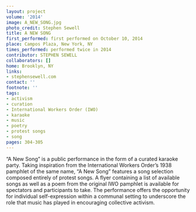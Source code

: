 ```yaml
---
layout: project
volume: '2014'
image: A_NEW_SONG.jpg
photo_credit: Stephen Sewell
title: A NEW SONG
first_performed: first performed on October 10, 2014
place: Campos Plaza, New York, NY
times_performed: performed twice in 2014
contributor: STEPHEN SEWELL
collaborators: []
home: Brooklyn, NY
links:
- stephensewell.com
contact: ''
footnote: ''
tags:
- activism
- curation
- International Workers Order (IWO)
- karaoke
- music
- poetry
- protest songs
- song
pages: 304-305
---
```


“A New Song” is a public performance in the form of a curated karaoke party. Taking inspiration from the International Workers Order’s 1938 pamphlet of the same name, “A New Song” features a song selection composed entirely of protest songs. A flyer containing a list of available songs as well as a poem from the original IWO pamphlet is available for spectators and participants to take. The performance offers the opportunity for individual self-expression within a communal setting to underscore the role that music has played in encouraging collective activism.
